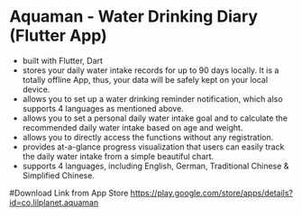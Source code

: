 # Aquaman - Water Drinking Diary (Flutter App)

- built with Flutter, Dart
- stores your daily water intake records for up to 90 days locally. It is a totally offline App, thus, your data will be safely kept on your local device.
- allows you to set up a water drinking reminder notification, which also supports 4 languages as mentioned above.
- allows you to set a personal daily water intake goal and to calculate the recommended daily water intake based on age and weight.
- allows you to directly access the functions without any registration.
- provides at-a-glance progress visualization that users can easily track the daily water intake from a simple beautiful chart.
- supports 4 languages, including English, German, Traditional Chinese & Simplified Chinese.




#Download Link from App Store
https://play.google.com/store/apps/details?id=co.lilplanet.aquaman






